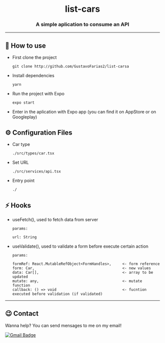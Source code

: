 <h1 align='center'>
  list-cars
</h1>

<h3 align='center'>
  A simple aplication to consume an API
</h3>

---

## 🔧 How to use

- First clone the project

  `
    git clone http://github.com/GustavoFarias2/list-carsa
  `

- Install dependencies

  `
    yarn
  `

- Run the project with Expo

  `
    expo start
  `
- Enter in the aplication with Expo app (you can find it on AppStore or on Googleplay)


## ⚙️ Configuration Files

- Car type

      ./src/types/car.tsx

- Set URL

      ./src/services/api.tsx

- Entry point

      ./


## ⚡ Hooks

- useFetch(), used to fetch data from server

      params:

      url: String

- useValidate(), used to validate a form before execute certain action

      params:

      formRef: React.MutableRefObject<FormHandles>,     <- form reference
      form: Car,                                        <- new values
      data: Car[],                                      <- array to be updated  
      mutate: any,                                      <- mutate function
      callback: () => void                              <- fucntion executed before validation (if validated)

---

## 😉 Contact

Wanna help? You can send mensages to me on my email!

[![Gmail Badge](https://img.shields.io/badge/-gustavo.fariassiqueira@gmail.com-c14438?style=flat-square&logo=Gmail&logoColor=white&link=mailto:gustavo.fariassiqueira@gmail.com)](mailto:gustavo.fariassiqueira@gmail.com)
